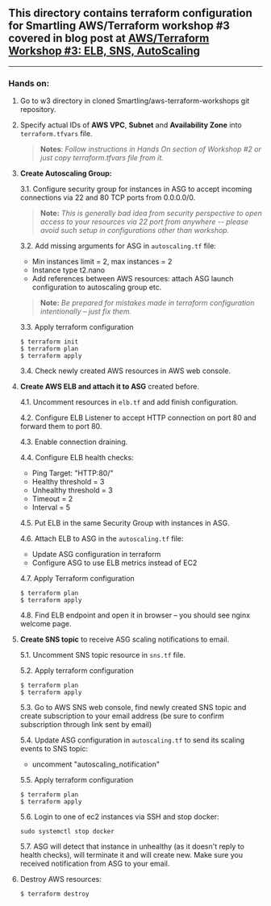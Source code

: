 ## This directory contains terraform configuration for Smartling AWS/Terraform workshop #3 covered in blog post at [AWS/Terraform Workshop #3: ELB, SNS, AutoScaling](https://tech.smartling.com/aws-terraform-workshop-3-elb-sns-autoscaling-210e2337057f)

---

### **Hands on:**

1. Go to w3 directory in cloned Smartling/aws-terraform-workshops git repository.

2. Specify actual IDs of **AWS VPC**, **Subnet** and **Availability Zone** into `terraform.tfvars` file.

    > **Notes**: *Follow instructions in Hands On section of Workshop #2 or just copy terraform.tfvars file from it.*

3. **Create Autoscaling Group:**

    3.1. Configure security group for instances in ASG to accept incoming connections via 22 and 80 TCP ports from 0.0.0.0/0.

    > **Note:** *This is generally bad idea from security perspective to open access to your resources via 22 port from anywhere -- please avoid such setup in configurations other than workshop.*

    3.2. Add missing arguments for ASG in `autoscaling.tf` file:

    - Min instances limit = 2, max instances = 2
    - Instance type t2.nano
    - Add references between AWS resources: attach ASG launch configuration to autoscaling group etc.

    > **Note:** *Be prepared for mistakes made in terraform configuration intentionally – just fix them.*

    3.3. Apply terraform configuration
    ```
    $ terraform init
    $ terraform plan
    $ terraform apply
    ```

    3.4. Check newly created AWS resources in AWS web console.

4. **Create AWS ELB and attach it to ASG** created before.

    4.1. Uncomment resources in `elb.tf` and add finish configuration.

    4.2. Configure ELB Listener to accept HTTP connection on port 80 and forward them to port 80.

    4.3. Enable connection draining.
  
    4.4. Configure ELB health checks:

    - Ping Target: "HTTP:80/"
    - Healthy threshold = 3
    - Unhealthy threshold = 3
    - Timeout = 2
    - Interval = 5

    4.5. Put ELB in the same Security Group with instances in ASG.

    4.6. Attach  ELB to ASG in the `autoscaling.tf` file:
    - Update ASG configuration in terraform
    - Configure ASG to use ELB metrics instead of EC2

    4.7. Apply Terraform configuration
    ```
    $ terraform plan
    $ terraform apply
    ```

    4.8. Find ELB endpoint and open it in browser – you should see nginx welcome page.

5. **Create SNS topic** to receive ASG scaling notifications to email.

    5.1. Uncomment SNS topic resource in `sns.tf` file.
    
    5.2. Apply terraform configuration
    ```
    $ terraform plan
    $ terraform apply
    ```
  
    5.3. Go to AWS SNS web console, find newly created SNS topic and create subscription to your email address (be sure to confirm subscription through link sent by email)
  
    5.4. Update ASG configuration in `autoscaling.tf` to send its scaling events to SNS topic:
    - uncomment "autoscaling_notification"
  
    5.5. Apply terraform configuration
    ```
    $ terraform plan
    $ terraform apply
    ```
  
    5.6. Login to one of ec2 instances via SSH and stop docker:
    ```
    sudo systemctl stop docker
    ```
    
    5.7. ASG will detect that instance in unhealthy (as it doesn't reply to health checks), will terminate it and will create new. Make sure you received notification from ASG to your email.

6. Destroy AWS resources:
    ```
    $ terraform destroy
    ```
